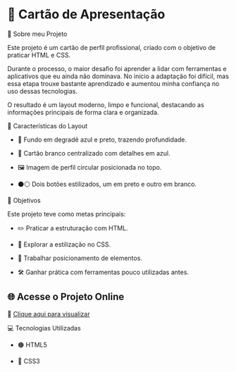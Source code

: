 # 👤 Cartão de Apresentação
📌 Sobre meu Projeto

Este projeto é um cartão de perfil profissional, criado com o objetivo de praticar HTML e CSS.

Durante o processo, o maior desafio foi aprender a lidar com ferramentas e aplicativos que eu ainda não dominava. No início a adaptação foi difícil, mas essa etapa trouxe bastante aprendizado e aumentou minha confiança no uso dessas tecnologias.

O resultado é um layout moderno, limpo e funcional, destacando as informações principais de forma clara e organizada.

🎨 Características do Layout

-  🌌 Fundo em degradê azul e preto, trazendo profundidade.
  
-  🔷 Cartão branco centralizado com detalhes em azul.

-  🖼️ Imagem de perfil circular posicionada no topo.

-  ⚫⚪ Dois botões estilizados, um em preto e outro em branco.

🎯 Objetivos

Este projeto teve como metas principais:

-  ✏️ Praticar a estruturação com HTML.

-  🎨 Explorar a estilização no CSS.

-  📐 Trabalhar posicionamento de elementos.

-  🛠️ Ganhar prática com ferramentas pouco utilizadas antes.

 ## 🌐 Acesse o Projeto Online  
🔗 [Clique aqui para visualizar](https://github.com/Matdsan2208/Cartao-de-Apresentacao.git)


💻 Tecnologias Utilizadas

-  🟠 HTML5

-  🔵 CSS3
